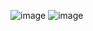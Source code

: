 ![image](https://github.com/Selipearantes/Dudu-Projeto/assets/146665830/bfc35bc4-fe6f-4648-80b4-829e6eaa3c13)
![image](https://github.com/Selipearantes/Dudu-Projeto/assets/146665830/4b73c1c4-ddd5-499a-a243-f794240d2b9c)
